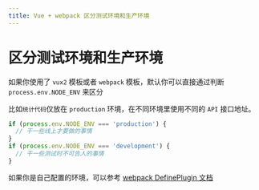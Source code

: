 ```yaml
---
title: Vue + webpack 区分测试环境和生产环境
---
```


# 区分测试环境和生产环境

如果你使用了 `vux2` 模板或者 `webpack` 模板，默认你可以直接通过判断 `process.env.NODE_ENV` 来区分

比如`统计代码`仅放在 `production` 环境，在不同环境里使用不同的 `API` 接口地址。

``` js
if (process.env.NODE_ENV === 'production') {
  // 干一些线上才要做的事情
}
if (process.env.NODE_ENV === 'development') {
  // 干一些测试时不可告人的事情
}
```

如果你是自己配置的环境，可以参考 [webpack DefinePlugin 文档](https://webpack.js.org/plugins/define-plugin/)